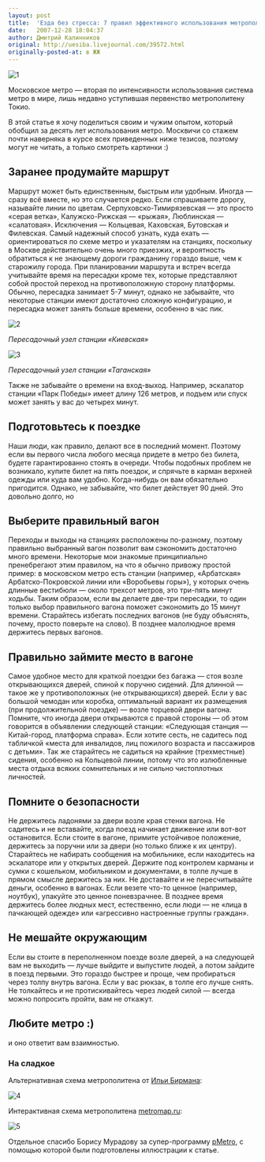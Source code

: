 ```yaml
---
layout: post
title:  'Езда без стресса: 7 правил эффективного использования метрополитена'
date:   2007-12-28 18:04:37
author: Дмитрий Калинников
original: http://uesiba.livejournal.com/39572.html
originally-posted-at: в ЖЖ
---
```

![1](http://www.kalinnikov.ru/illustrations/metro/metro3dmap-ii.gif)

Московское метро — вторая по интенсивности использования система метро в мире, лишь недавно уступившая первенство метрополитену Токио.

В этой статье я хочу поделиться своим и чужим опытом, который обобщил за десять лет использования метро. Москвичи со стажем почти наверняка в курсе всех приведенных ниже тезисов, поэтому могут не читать, а только смотреть картинки :)

## Заранее продумайте маршрут
Маршрут может быть единственным, быстрым или удобным. Иногда — сразу вcё вместе, но это случается редко. Если спрашиваете дорогу, называйте линии по цветам. Серпуховско-Тимирязевская — это просто «серая ветка», Калужско-Рижская — «рыжая», Люблинская — «салатовая». Исключения — Кольцевая, Каховская, Бутовская и Филевская. Самый надежный способ узнать, куда ехать — ориентироваться по схеме метро и указателям на станциях, поскольку в Москве действительно очень много приезжих, и вероятность обратиться к не знающему дороги гражданину гораздо выше, чем к старожилу города. При планировании маршрута и встреч всегда учитывайте время на пересадки кроме тех, которые представляют собой простой переход на противоположную сторону платформы. Обычно, пересадка занимает 5-7 минут, однако не забывайте, что некоторые станции имеют достаточно сложную конфигурацию, и пересадка может занять больше времени, особенно в час пик. 

![2](http://www.kalinnikov.ru/illustrations/metro/kievskaya.gif)

_Пересадочный узел станции «Киевская»_

![3](http://www.kalinnikov.ru/illustrations/metro/taganskaya.gif)

_Пересадочный узел станции «Таганская»_

Также не забывайте о времени на вход-выход. Например, эскалатор станции «Парк Победы» имеет длину 126 метров, и подъем или спуск может занять у вас до четырех минут.

## Подготовьтесь к поездке
Наши люди, как правило, делают все в последний момент. Поэтому если вы первого числа любого месяца придете в метро без билета, будете гарантированно стоять в очереди. Чтобы подобных проблем не возникало, купите билет на пять поездок, и спрячьте в карман верхней одежды или куда вам удобно. Когда-нибудь он вам обязательно пригодится. Однако, не забывайте, что билет действует 90 дней. Это довольно долго, но 

## Выберите правильный вагон
Переходы и выходы на станциях расположены по-разному, поэтому правильно выбранный вагон позволит вам сэкономить достаточно много времени. Некоторые мои знакомые принципиально пренебрегают этим правилом, на что я обычно привожу простой пример: в московском метро есть станции (например, «Арбатская» Арбатско-Покровской линии или «Воробьевы горы»), у которых очень длинные вестибюли — около трехсот метров, это три-пять минут ходьбы. Таким образом, если вы делаете две-три пересадки, то один только выбор правильного вагона поможет сэкономить до 15 минут времени. Старайтесь избегать последних вагонов (не буду объяснять, почему, просто поверьте на слово). В позднее малолюдное время держитесь первых вагонов.

## Правильно займите место в вагоне
Самое удобное место для краткой поездки без багажа — стоя возле открывающихся дверей, спиной к поручню сидений. Для длинной — такое же у противоположных (не открывающихся) дверей. Если у вас большой чемодан или коробка, оптимальный вариант их размещения (при продолжительной поездке) — возле торцевой двери вагона. Помните, что иногда двери открываются с правой стороны — об этом говорится в объявлении следующей станции: «Следующая станция — Китай-город, платформа справа». Если хотите сесть, не садитесь под табличкой «места для инвалидов, лиц пожилого возраста и пассажиров с детьми». Так же старайтесь не садиться на крайние (трехместные) сидения, особенно на Кольцевой линии, потому что это излюбленные места отдыха всяких сомнительных и не сильно чистоплотных личностей.

## Помните о безопасности
Не держитесь ладонями за двери возле края стенки вагона. Не садитесь и не вставайте, когда поезд начинает движение или вот-вот остановится. Если стоите в вагоне, примите устойчивое положение, держитесь за поручни или за двери (но только ближе к их центру). Старайтесь не набирать сообщения на мобильнике, если находитесь на эскалаторе или у открытых дверей. Держите под контролем карманы и сумки с кошельком, мобильником и документами, в толпе лучше в прямом смысле держитесь за них. Не доставайте и не пересчитывайте деньги, особенно в вагонах. Если везете что-то ценное (например, ноутбук), упакуйте это ценное поневзрачнее. В позднее время держитесь более людных мест, естественно, если люди — не «лица в пачкающей одежде» или «агрессивно настроенные группы граждан».

## Не мешайте окружающим
Если вы стоите в переполненном поезде возле дверей, а на следующей вам не выходить — лучше выйдите и выпустите людей, а потом зайдите в поезд первыми. Это гораздо быстрее и проще, чем пробираться через толпу внутрь вагона. Если у вас рюкзак, в толпе его лучше снять. Не толкайтесь и не протискивайтесь через людей силой — всегда можно попросить пройти, вам не откажут.

## Любите метро :)
и оно ответит вам взаимностью.

### На сладкое
Альтернативная схема метрополитена от [Ильи Бирмана](http://ilyabirman.ru/):

![4](http://www.kalinnikov.ru/illustrations/metro/birman.jpg)

Интерактивная схема метрополитена [metromap.ru](http://www.metromap.ru/):

![5](http://www.kalinnikov.ru/illustrations/metro/metromap-screen.gif)

Отдельное спасибо Борису Мурадову за супер-программу [pMetro](http://pmetro.ugmos.ru/), с помощью которой были подготовлены иллюстрации к статье.
